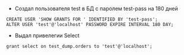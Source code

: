 - Создал пользователя test в БД c паролем test-pass на 180 дней
```
CREATE USER 'SHOW GRANTS FOR ' IDENTIFIED BY 'test-pass';
ALTER USER 'test'@'localhost' PASSWORD EXPIRE INTERVAL 180 DAY;
```
- Выдал привелегии Select 
```
grant select on test_dump.orders to 'test'@'localhost';
```





